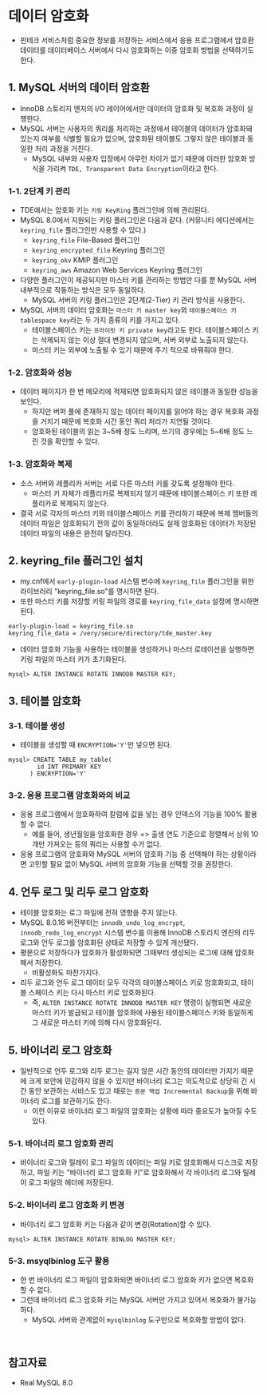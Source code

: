# 데이터 암호화 

- 핀테크 서비스처럼 중요한 정보를 저장하는 서비스에서 응용 프로그램에서 암호환 데이터를 데이터베이스 서버에서 다시 암호화하는 이중 암호화 방법을 선택하기도 한다.

## 1. MySQL 서버의 데이터 암호환

- InnoDB 스토리지 엔지의 I/O 레이어에서만 데이터의 암호화 및 복호화 과정이 실행한다.
- MySQL 서버는 사용자의 쿼리를 처리하는 과정에서 테이블의 데이터가 암호화돼 있는지 여부를 식별할 필요가 없으며, 암호화된 테이블도 그렇지 않은 테이블과 동일한 처리 과정을 거친다.
  - MySQL 내부와 사용자 입장에서 아무런 차이가 없기 때문에 이러한 암호화 방식을 가리켜 `TDE, Transparent Data Encryption`이라고 한다.

### 1-1. 2단계 키 관리

- TDE에서는 암호화 키는 `키링 KeyRing` 플러그인에 의해 관리된다.
- MySQL 8.0에서 지원되는 키링 플러그인은 다음과 같다. (커뮤니티 에디션에서는 `keyring_file` 플러그인만 사용할 수 있다.)
  - `keyring_file` File-Based 플러그인
  - `keyring_encrypted_file` Keyring 플러그인
  - `keyring_okv` KMIP 플러그인
  - `keyring_aws` Amazon Web Services Keyring 플러그인
- 다양한 플러그인이 제공되지만 마스터 키를 관리하는 방법만 다를 뿐 MySQL 서버 내부적으로 작동하는 방식은 모두 동일하다.
  - MySQL 서버의 키링 플러그인은 2단계(2-Tier) 키 관리 방식을 사용한다.
- MySQL 서버의 데이터 암호화는 `마스터 키 master key`와 `테이블스페이스 키 tablespace key`라는 두 가지 종류의 키를 가지고 있다.
  - 테이블스페이스 키는 `프라이빗 키 private key`라고도 한다. 테이블스페이스 키는 삭제되지 않는 이상 절대 변경되지 않으며, 서버 외부로 노출되지 않는다.
  - 마스터 키는 외부에 노출될 수 있기 때문에 주기 적으로 바꿔줘야 한다.

### 1-2. 암호화와 성능

- 데이터 페이지가 한 번 메모리에 적재되면 암호화되지 않은 테이블과 동일한 성능을 보인다.
  - 하지만 버퍼 풀에 존재하지 않는 데이터 페이지를 읽어야 하는 경우 복호화 과정을 거치기 때문에 복호화 시간 동안 쿼리 처리가 지연될 것이다.
  - 암호화된 테이블의 읽는 3~5배 정도 느리며, 쓰기의 경우에는 5~6배 정도 느린 것을 확인할 수 있다.

### 1-3. 암호화와 복제

- 소스 서버와 레플리카 서버는 서로 다른 마스터 키를 갖도록 설정해야 한다.
  - 마스터 키 자체가 레플리카로 복제되지 않기 때문에 테이블스페이스 키 또한 레플리카로 복제되지 않는다.
- 결국 서로 각자의 마스터 키와 테이블스페이스 키를 관리하기 때문에 복제 멤버들의 데이터 파일은 암호화되기 전의 값이 동일하더라도 실제 암호화된 데이터가 저장된 데이터 파일의 내용은 완전히 달라진다.

## 2. keyring_file 플러그인 설치

- my.cnf에서 `early-plugin-load` 시스템 변수에 `keyring_file` 플러그인을 위한 라이브러리 "keyring_file.so"를 명시하면 된다.
- 또한 마스터 키를 저장할 키링 파일의 경로를 `keyring_file_data` 설정에 명시하면 된다.

```shell
early-plugin-load = keyring_file.so
keyring_file_data = /very/secure/directory/tde_master.key
```

- 데이터 암호화 기능을 사용하는 테이블을 생성하거나 마스터 로테이션을 실행하면 키링 파일의 마스터 키가 초기화된다.

```shell
mysql> ALTER INSTANCE ROTATE INNODB MASTER KEY;
```

## 3. 테이블 암호화

### 3-1. 테이블 생성

- 테이블을 생성할 때 `ENCRYPTION='Y'`만 넣으면 된다.

```shell
mysql> CREATE TABLE my_table(
        id INT PRIMARY KEY
      ) ENCRYPTION='Y'
```

### 3-2. 응용 프로그램 암호화와의 비교

- 응용 프로그램에서 암호화하여 칼럼에 값을 넣는 경우 인덱스의 기능을 100% 활용할 수 없다.
  - 예를 들어, 생년월일을 암호화한 경우 => 출생 연도 기준으로 정렬해서 상위 10개만 가져오는 등의 쿼리는 사용할 수가 없다.
- 응용 프로그램의 암호화와 MySQL 서버의 암호화 기능 중 선택해야 하는 상황이라면 고민할 필요 없이 MySQL 서버의 암호화 기능을 선택할 것을 권장한다.

## 4. 언두 로그 및 리두 로그 암호화

- 테이블 암호화는 로그 파일에 전혀 영향을 주지 않는다.
- MySQL 8.0.16 버전부터는 `innodb_undo_log_encrypt`, `innodb_redo_log_encrypt` 시스템 변수를 이용해 InnoDB 스토리지 엔진의 리두 로그와 언두 로그를 암호화된 상태로 저장할 수 있게 개선됐다.
- 평문으로 저장하다가 암호화가 활성화되면 그때부터 생성되는 로그에 대해 암호화해서 저장한다.
  - 비활성화도 마찬가지다.
- 리두 로그와 언두 로그 데이터 모두 각각의 테이블스페이스 키로 암호화되고, 테이블 스페이스 키는 다시 마스터 키로 암호화된다.
  - 즉, `ALTER INSTANCE ROTATE INNODB MASTER KEY` 명령이 실행되면 새로운 마스터 키가 발급되고 테이블 암호화에 사용된 테이블스페이스 키와 동일하게 그 새로운 마스터 키에 의해 다시 암호화된다.

## 5. 바이너리 로그 암호화

- 일반적으로 언두 로그와 리두 로그는 길지 않은 시간 동안의 데이터만 가지기 때문에 크게 보안에 민감하지 않을 수 있지만 바이너리 로그는 의도적으로 상당히 긴 시간 동안 보관하는 서비스도 있고 때로는 `증분 백업 Incremental Backup`을 위해 바이너리 로그를 보관하기도 한다.
  - 이런 이유로 바이너리 로그 파일의 암호화는 상황에 따라 중요도가 높아질 수도 있다.

### 5-1. 바이너리 로그 암호화 관리

- 바이너리 로그와 릴레이 로그 파일의 데이터는 파일 키로 암호화해서 디스크로 저장하고, 파일 키는 "바이너리 로그 암호화 키"로 암호화해서 각 바이너리 로그와 릴레이 로그 파일의 헤더에 저장된다.

### 5-2. 바이너리 로그 암호화 키 변경

- 바이너리 로그 암호화 키는 다음과 같이 변경(Rotation)할 수 있다.

```shell
mysql> ALTER INSTANCE ROTATE BINLOG MASTER KEY;
```

### 5-3. msyqlbinlog 도구 활용

- 한 번 바이너리 로그 파일이 암호화되면 바이너리 로그 암호화 키가 없으면 복호화할 수 없다.
- 그런데 바이너리 로그 암호화 키는 MySQL 서버만 가지고 있어서 복호화가 불가능하다.
  - MySQL 서버와 관계없이 `mysqlbinlog` 도구만으로 복호화할 방법이 없다.

<br/>

## 참고자료

- Real MySQL 8.0
